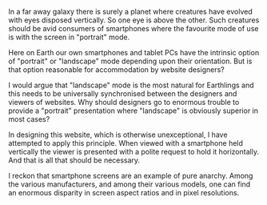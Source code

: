 In a far away galaxy there is surely a planet where creatures have evolved with eyes disposed vertically.  So one eye is above the other.  Such creatures should be avid consumers of smartphones where the favourite mode of use is with the screen in "portrait" mode.

Here on Earth our own smartphones and tablet PCs have the intrinsic option of "portrait" or "landscape" mode depending upon their orientation.  But is that option reasonable for accommodation by website designers?

I would argue that "landscape" mode is the most natural for Earthlings and this needs to be universally synchronised between the designers and viewers of websites.  Why should designers go to enormous trouble to provide a "portrait" presentation where "landscape" is obviously superior in most cases?

In designing this website, which is otherwise unexceptional, I have attempted to apply this principle.  When viewed with a smartphone held vertically the viewer is presented with a polite request to hold it horizontally.  And that is all that should be necessary.

I reckon that smartphone screens are an example of pure anarchy.  Among the various manufacturers, and among their various models, one can find an enormous disparity in screen aspect ratios and in pixel resolutions.

